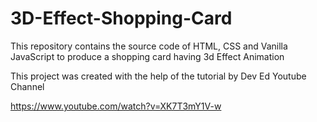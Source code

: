 # 3D-Effect-Shopping-Card
This repository contains the source code of HTML, CSS and Vanilla JavaScript to produce a shopping card having 3d Effect Animation

This project was created with the help of the tutorial by Dev Ed Youtube Channel

https://www.youtube.com/watch?v=XK7T3mY1V-w
